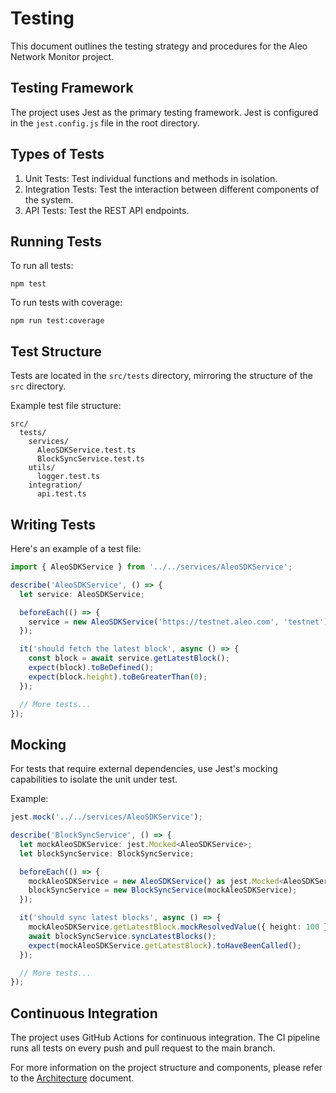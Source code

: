 # Testing

This document outlines the testing strategy and procedures for the Aleo Network Monitor project.

## Testing Framework

The project uses Jest as the primary testing framework. Jest is configured in the `jest.config.js` file in the root directory.

## Types of Tests

1. Unit Tests: Test individual functions and methods in isolation.
2. Integration Tests: Test the interaction between different components of the system.
3. API Tests: Test the REST API endpoints.

## Running Tests

To run all tests:

```
npm test
```

To run tests with coverage:

```
npm run test:coverage
```

## Test Structure

Tests are located in the `src/tests` directory, mirroring the structure of the `src` directory.

Example test file structure:

```
src/
  tests/
    services/
      AleoSDKService.test.ts
      BlockSyncService.test.ts
    utils/
      logger.test.ts
    integration/
      api.test.ts
```

## Writing Tests

Here's an example of a test file:

```typescript
import { AleoSDKService } from '../../services/AleoSDKService';

describe('AleoSDKService', () => {
  let service: AleoSDKService;

  beforeEach(() => {
    service = new AleoSDKService('https://testnet.aleo.com', 'testnet');
  });

  it('should fetch the latest block', async () => {
    const block = await service.getLatestBlock();
    expect(block).toBeDefined();
    expect(block.height).toBeGreaterThan(0);
  });

  // More tests...
});
```

## Mocking

For tests that require external dependencies, use Jest's mocking capabilities to isolate the unit under test.

Example:

```typescript
jest.mock('../../services/AleoSDKService');

describe('BlockSyncService', () => {
  let mockAleoSDKService: jest.Mocked<AleoSDKService>;
  let blockSyncService: BlockSyncService;

  beforeEach(() => {
    mockAleoSDKService = new AleoSDKService() as jest.Mocked<AleoSDKService>;
    blockSyncService = new BlockSyncService(mockAleoSDKService);
  });

  it('should sync latest blocks', async () => {
    mockAleoSDKService.getLatestBlock.mockResolvedValue({ height: 100 });
    await blockSyncService.syncLatestBlocks();
    expect(mockAleoSDKService.getLatestBlock).toHaveBeenCalled();
  });

  // More tests...
});
```

## Continuous Integration

The project uses GitHub Actions for continuous integration. The CI pipeline runs all tests on every push and pull request to the main branch.

For more information on the project structure and components, please refer to the [Architecture](architecture.md) document.
